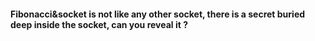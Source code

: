 #### Fibonacci&socket is not like any other socket, there is a secret buried deep inside the socket, can you reveal it ?
